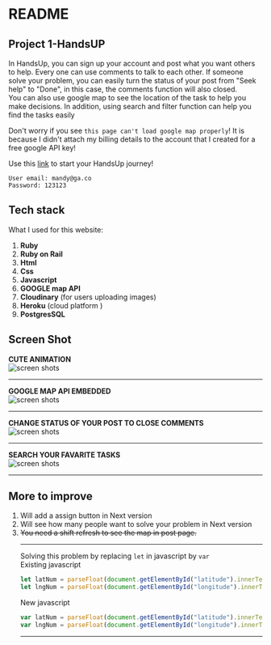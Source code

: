 # README

## Project 1-HandsUP

In HandsUp, you can sign up your account and post what you want others to help. Every one can use comments to talk to each other. If someone solve your problem, you can easily turn the status of your post from "Seek help" to "Done", in this case, the comments function will also closed.
</br>
You can also use google map to see the location of the task to help you make decisions. In addition, using search and filter function can help you find the tasks easily
</br>

Don't worry if you see `this page can't load google map properly`! It is because I didn't attach my billing details to the account that I created for a free google API key!
</br>

Use this [link](https://handsup-2022.herokuapp.com/) to start your HandsUp journey!

```
User email: mandy@ga.co
Password: 123123
```

## Tech stack

What I used for this website:

1. **Ruby**
2. **Ruby on Rail**
3. **Html**
4. **Css**
5. **Javascript**
6. **GOOGLE map API**
7. **Cloudinary** (for users uploading images)
8. **Heroku** (cloud platform )
9. **PostgresSQL**

## Screen Shot

**CUTE ANIMATION** </br>
![screen shots](app/assets/images/screen_2.gif)

---

**GOOGLE MAP API EMBEDDED** </br>
![screen shots](app/assets/images/screen_5.gif)

---

**CHANGE STATUS OF YOUR POST TO CLOSE COMMENTS** </br>
![screen shots](app/assets/images/screen_1.gif)

---

**SEARCH YOUR FAVARITE TASKS** </br>
![screen shots](app/assets/images/screen_3.gif)

---

## More to improve

1. Will add a assign button in Next version
2. Will see how many people want to solve your problem in Next version
3. ~~You need a shift refresh to see the map in post page.~~
   </br>
   ***
   Solving this problem by replacing `let` in javascript by `var`
   </br>
   Existing javascript
   ```javascript
   let latNum = parseFloat(document.getElementById("latitude").innerText);
   let lngNum = parseFloat(document.getElementById("longitude").innerText);
   ```
   New javascript
   ```javascript
   var latNum = parseFloat(document.getElementById("latitude").innerText);
   var lngNum = parseFloat(document.getElementById("longitude").innerText);
   ```
   ***
